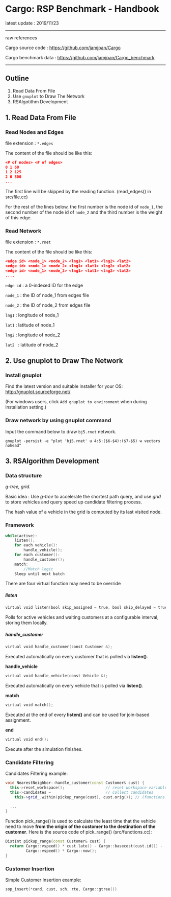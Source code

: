 # Cargo: RSP Benchmark - Handbook

latest update : 2019/11/23

----

raw references

Cargo source code :  https://github.com/jamjpan/Cargo 

Cargo benchmark data : https://github.com/jamjpan/Cargo_benchmark 

-----

## Outline

1. Read Data From File
2. Use `gnuplot` to Draw The Network
3. RSAlgotithm Development









## 1. Read Data From File

### Read Nodes and Edges

file extension : `*.edges`

The content of the file should be like this:

```json
<# of nodes> <# of edges>
0 1 60
1 2 125
2 0 300
...
```

The first line will be skipped by the reading function. (read_edges() in src/file.cc) 

For the rest of the lines below, the first number is the node id of `node_1`, the second number of the node id of `node_2` and the third number is the weight of this edge.

 

### Read Network

file extension : `*.rnet`

The content of the file should be like this:

```json
<edge id> <node_1> <node_2> <lng1> <lat1> <lng2> <lat2>
<edge id> <node_1> <node_2> <lng1> <lat1> <lng2> <lat2>
<edge id> <node_1> <node_2> <lng1> <lat1> <lng2> <lat2>
....
```

`edge id` : a 0-indexed ID for the edge

`node_1`   : the ID of node_1 from edges file

`node_2`   : the ID of node_2 from edges file

`lng1`       : longitude of node_1

`lat1`       : latitude of node_1

`lng2`       : longitude of node_2

`lat2 `       : latitude of node_2 











## 2. Use gnuplot to Draw The Network

### Install gnuplot

Find the latest version and suitable installer for your OS:  http://gnuplot.sourceforge.net/ 

(For windows users, click `Add gnuplot to environment` when during installation setting.)



### Draw network by using gnuplot command

Input the command below to draw `bj5.rnet` network.

`gnuplot -persist -e "plot 'bj5.rnet' u 4:5:($6-$4):($7-$5) w vectors nohead"`











## 3. RSAlgorithm Development

### Data structure 

*g-tree,* *grid.*

Basic idea : Use *g-tree* to accelerate the shortest path query, and use *grid* to store vehicles and query speed up candidate filtering process. 

The hash value of a vehicle in the grid is computed by its last visited node.



### Framework

```C++
while(active):
	listen();
	for each vehicle():
		handle_vehicle();
	for each customer():
		handle_customer();
	match:
		//Match logic
	Sleep until next batch
```

There are four virtual function may need to be override

##### listen

```C++
virtual void listen(bool skip_assigned = true, bool skip_delayed = true);
```

Polls for active vehicles and waiting customers at a configurable interval, storing them locally.



##### handle_customer

```C++
virtual void handle_customer(const Customer &);
```

Executed automatically on every customer that is polled via **listen()**.



**handle_vehicle**

```C++
virtual void handle_vehicle(const Vehicle &);
```

Executed automatically on every vehicle that is polled via **listen()**.



**match**

```C++
virtual void match();
```

Executed at the end of every **listen()** and can be used for join-based assignment.



**end**

```C++
virtual void end();
```

Execute after the simulation finishes.



### Candidate Filtering

Candidates Filtering example:

```C++
void NearestNeighbor::handle_customer(const Customer& cust) {
  this->reset_workspace();                  // reset workspace variables
  this->candidates =                        // collect candidates
    this->grid_.within(pickup_range(cust), cust.orig()); // (functions.h, grid.h)
  
  ...
}
```

Function pick_range() is used to calculate the least time that the vehicle need to move **from the origin of the customer to the destination of the customer**. Here is the source code of pick_range() (src/functions.cc):

```C++
DistInt pickup_range(const Customer& cust) {
  return Cargo::vspeed() * cust.late() - Cargo::basecost(cust.id()) -
         Cargo::vspeed() * Cargo::now();
}
```



### Customer Insertion

Simple Customer Insertion example:

```C++
sop_insert(*cand, cust, sch, rte, Cargo::gtree())
```

